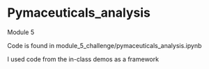 # Pymaceuticals_analysis
Module 5

Code is found in module_5_challenge/pymaceuticals_analysis.ipynb

I used code from the in-class demos as a framework
